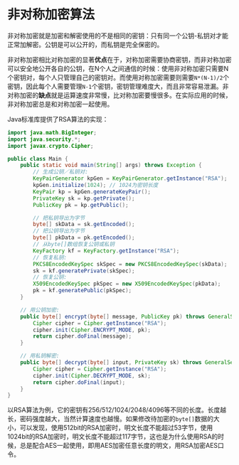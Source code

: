 # 非对称加密算法
非对称加密就是加密和解密使用的不是相同的密钥：只有同一个公钥-私钥对才能正常加解密。公钥是可以公开的，而私钥是完全保密的。

非对称加密相比对称加密的显著**优点**在于，对称加密需要协商密钥，而非对称加密可以安全地公开各自的公钥，在N个人之间通信的时候：使用非对称加密只需要N个密钥对，每个人只管理自己的密钥对。而使用对称加密需要则需要`N*(N-1)/2`个密钥，因此每个人需要管理`N-1`个密钥，密钥管理难度大，而且非常容易泄漏。非对称加密的**缺点**就是运算速度非常慢，比对称加密要慢很多。在实际应用的时候，非对称加密总是和对称加密一起使用。

Java标准库提供了RSA算法的实现：
```Java
import java.math.BigInteger;
import java.security.*;
import javax.crypto.Cipher;

public class Main {
    public static void main(String[] args) throws Exception {
        // 生成公钥／私钥对:
        KeyPairGenerator kpGen = KeyPairGenerator.getInstance("RSA");
        kpGen.initialize(1024); // 1024为密钥长度
        KeyPair kp = kpGen.generateKeyPair();
        PrivateKey sk = kp.getPrivate();
        PublicKey pk = kp.getPublic();

        // 把私钥导出为字节
        byte[] skData = sk.getEncoded();
        // 把公钥导出为字节
        byte[] pkData = pk.getEncoded();
        // 从byte[]数组恢复公钥或私钥
        KeyFactory kf = KeyFactory.getInstance("RSA");
        // 恢复私钥:
        PKCS8EncodedKeySpec skSpec = new PKCS8EncodedKeySpec(skData);
        sk = kf.generatePrivate(skSpec);
        // 恢复公钥:
        X509EncodedKeySpec pkSpec = new X509EncodedKeySpec(pkData);
        pk = kf.generatePublic(pkSpec);
    }

    // 用公钥加密:
    public byte[] encrypt(byte[] message, PublicKey pk) throws GeneralSecurityException {
        Cipher cipher = Cipher.getInstance("RSA");
        cipher.init(Cipher.ENCRYPT_MODE, pk);
        return cipher.doFinal(message);
    }

    // 用私钥解密:
    public byte[] decrypt(byte[] input, PrivateKey sk) throws GeneralSecurityException {
        Cipher cipher = Cipher.getInstance("RSA");
        cipher.init(Cipher.DECRYPT_MODE, sk);
        return cipher.doFinal(input);
    }
}
```

以RSA算法为例，它的密钥有256/512/1024/2048/4096等不同的长度。长度越长，密码强度越大，当然计算速度也越慢。如果修改待加密的`byte[]`数据的大小，可以发现，使用512bit的RSA加密时，明文长度不能超过53字节，使用1024bit的RSA加密时，明文长度不能超过117字节，这也是为什么使用RSA的时候，总是配合AES一起使用，即用AES加密任意长度的明文，用RSA加密AES口令。